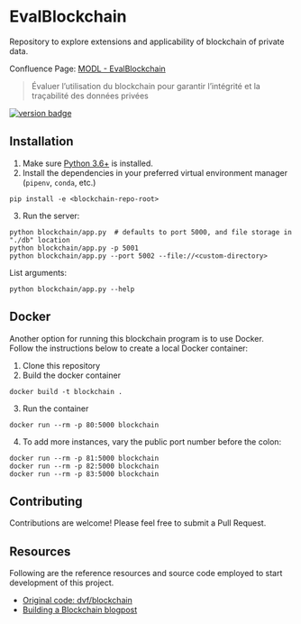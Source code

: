 # EvalBlockchain

Repository to explore extensions and applicability of blockchain of private data. 

Confluence Page: [MODL - EvalBlockchain](https://www.crim.ca/confluence/display/PATR/MODL+-+EvalBlockchain)
> Évaluer l’utilisation du blockchain pour garantir l’intégrité et la traçabilité des données privées


[![version badge](https://img.shields.io/badge/latest%20version-1.0.0-blue)][version-url]

[version-url]: https://www.crim.ca/stash/projects/PATR/repos/MODL-EvalBlockChain?at=refs/tags/0.0.0

## Installation

1. Make sure [Python 3.6+](https://www.python.org/downloads/) is installed. 
2. Install the dependencies in your preferred virtual environment manager (`pipenv`, `conda`, etc.) 

``` shell
pip install -e <blockchain-repo-root> 
```

3. Run the server:
``` shell
python blockchain/app.py  # defaults to port 5000, and file storage in "./db" location 
python blockchain/app.py -p 5001
python blockchain/app.py --port 5002 --file://<custom-directory>
 ```

List arguments: 
``` shell
python blockchain/app.py --help
```
    
## Docker

Another option for running this blockchain program is to use Docker.  
Follow the instructions below to create a local Docker container:

1. Clone this repository
2. Build the docker container

``` shell
docker build -t blockchain .
```

3. Run the container

``` shell
docker run --rm -p 80:5000 blockchain
```

4. To add more instances, vary the public port number before the colon:

``` shell
docker run --rm -p 81:5000 blockchain
docker run --rm -p 82:5000 blockchain
docker run --rm -p 83:5000 blockchain
```

## Contributing

Contributions are welcome! Please feel free to submit a Pull Request.

## Resources

Following are the reference resources and source code employed to start development of this project.

- [Original code: dvf/blockchain](https://github.com/dvf/blockchain)
- [Building a Blockchain blogpost](https://medium.com/p/117428612f46)
